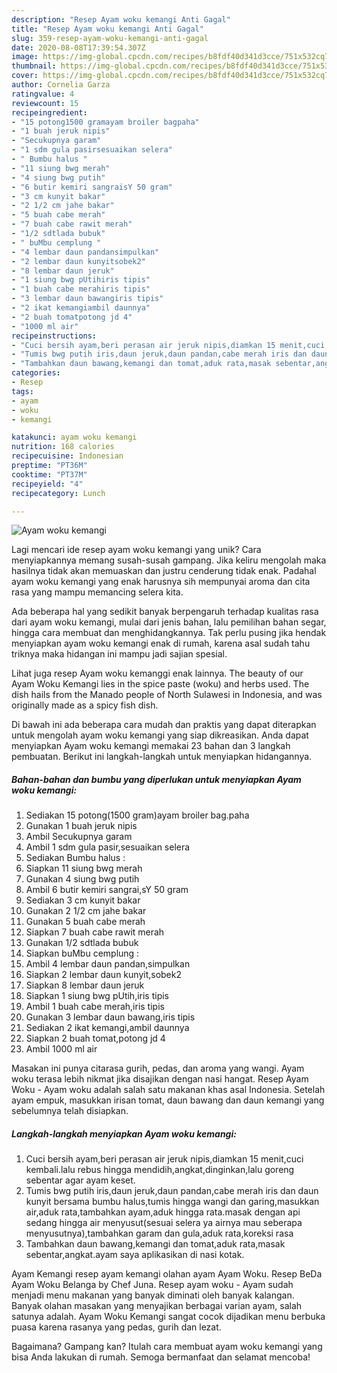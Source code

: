 ```yaml
---
description: "Resep Ayam woku kemangi Anti Gagal"
title: "Resep Ayam woku kemangi Anti Gagal"
slug: 359-resep-ayam-woku-kemangi-anti-gagal
date: 2020-08-08T17:39:54.307Z
image: https://img-global.cpcdn.com/recipes/b8fdf40d341d3cce/751x532cq70/ayam-woku-kemangi-foto-resep-utama.jpg
thumbnail: https://img-global.cpcdn.com/recipes/b8fdf40d341d3cce/751x532cq70/ayam-woku-kemangi-foto-resep-utama.jpg
cover: https://img-global.cpcdn.com/recipes/b8fdf40d341d3cce/751x532cq70/ayam-woku-kemangi-foto-resep-utama.jpg
author: Cornelia Garza
ratingvalue: 4
reviewcount: 15
recipeingredient:
- "15 potong1500 gramayam broiler bagpaha"
- "1 buah jeruk nipis"
- "Secukupnya garam"
- "1 sdm gula pasirsesuaikan selera"
- " Bumbu halus "
- "11 siung bwg merah"
- "4 siung bwg putih"
- "6 butir kemiri sangraisY 50 gram"
- "3 cm kunyit bakar"
- "2 1/2 cm jahe bakar"
- "5 buah cabe merah"
- "7 buah cabe rawit merah"
- "1/2 sdtlada bubuk"
- " buMbu cemplung "
- "4 lembar daun pandansimpulkan"
- "2 lembar daun kunyitsobek2"
- "8 lembar daun jeruk"
- "1 siung bwg pUtihiris tipis"
- "1 buah cabe merahiris tipis"
- "3 lembar daun bawangiris tipis"
- "2 ikat kemangiambil daunnya"
- "2 buah tomatpotong jd 4"
- "1000 ml air"
recipeinstructions:
- "Cuci bersih ayam,beri perasan air jeruk nipis,diamkan 15 menit,cuci kembali.lalu rebus hingga mendidih,angkat,dinginkan,lalu goreng sebentar agar ayam keset."
- "Tumis bwg putih iris,daun jeruk,daun pandan,cabe merah iris dan daun kunyit bersama bumbu halus,tumis hingga wangi dan garing,masukkan air,aduk rata,tambahkan ayam,aduk hingga rata.masak dengan api sedang hingga air menyusut(sesuai selera ya airnya mau seberapa menyusutnya),tambahkan garam dan gula,aduk rata,koreksi rasa"
- "Tambahkan daun bawang,kemangi dan tomat,aduk rata,masak sebentar,angkat.ayam saya aplikasikan di nasi kotak."
categories:
- Resep
tags:
- ayam
- woku
- kemangi

katakunci: ayam woku kemangi 
nutrition: 168 calories
recipecuisine: Indonesian
preptime: "PT36M"
cooktime: "PT37M"
recipeyield: "4"
recipecategory: Lunch

---
```



![Ayam woku kemangi](https://img-global.cpcdn.com/recipes/b8fdf40d341d3cce/751x532cq70/ayam-woku-kemangi-foto-resep-utama.jpg)

Lagi mencari ide resep ayam woku kemangi yang unik? Cara menyiapkannya memang susah-susah gampang. Jika keliru mengolah maka hasilnya tidak akan memuaskan dan justru cenderung tidak enak. Padahal ayam woku kemangi yang enak harusnya sih mempunyai aroma dan cita rasa yang mampu memancing selera kita.

Ada beberapa hal yang sedikit banyak berpengaruh terhadap kualitas rasa dari ayam woku kemangi, mulai dari jenis bahan, lalu pemilihan bahan segar, hingga cara membuat dan menghidangkannya. Tak perlu pusing jika hendak menyiapkan ayam woku kemangi enak di rumah, karena asal sudah tahu triknya maka hidangan ini mampu jadi sajian spesial.

Lihat juga resep Ayam woku kemanggi enak lainnya. The beauty of our Ayam Woku Kemangi lies in the spice paste (woku) and herbs used. The dish hails from the Manado people of North Sulawesi in Indonesia, and was originally made as a spicy fish dish.


Di bawah ini ada beberapa cara mudah dan praktis yang dapat diterapkan untuk mengolah ayam woku kemangi yang siap dikreasikan. Anda dapat menyiapkan Ayam woku kemangi memakai 23 bahan dan 3 langkah pembuatan. Berikut ini langkah-langkah untuk menyiapkan hidangannya.

<!--inarticleads1-->

##### Bahan-bahan dan bumbu yang diperlukan untuk menyiapkan Ayam woku kemangi:

1. Sediakan 15 potong(1500 gram)ayam broiler bag.paha
1. Gunakan 1 buah jeruk nipis
1. Ambil Secukupnya garam
1. Ambil 1 sdm gula pasir,sesuaikan selera
1. Sediakan  Bumbu halus :
1. Siapkan 11 siung bwg merah
1. Gunakan 4 siung bwg putih
1. Ambil 6 butir kemiri sangrai,sY 50 gram
1. Sediakan 3 cm kunyit bakar
1. Gunakan 2 1/2 cm jahe bakar
1. Gunakan 5 buah cabe merah
1. Siapkan 7 buah cabe rawit merah
1. Gunakan 1/2 sdtlada bubuk
1. Siapkan  buMbu cemplung :
1. Ambil 4 lembar daun pandan,simpulkan
1. Siapkan 2 lembar daun kunyit,sobek2
1. Siapkan 8 lembar daun jeruk
1. Siapkan 1 siung bwg pUtih,iris tipis
1. Ambil 1 buah cabe merah,iris tipis
1. Gunakan 3 lembar daun bawang,iris tipis
1. Sediakan 2 ikat kemangi,ambil daunnya
1. Siapkan 2 buah tomat,potong jd 4
1. Ambil 1000 ml air


Masakan ini punya citarasa gurih, pedas, dan aroma yang wangi. Ayam woku terasa lebih nikmat jika disajikan dengan nasi hangat. Resep Ayam Woku - Ayam woku adalah salah satu makanan khas asal Indonesia. Setelah ayam empuk, masukkan irisan tomat, daun bawang dan daun kemangi yang sebelumnya telah disiapkan. 

<!--inarticleads2-->

##### Langkah-langkah menyiapkan Ayam woku kemangi:

1. Cuci bersih ayam,beri perasan air jeruk nipis,diamkan 15 menit,cuci kembali.lalu rebus hingga mendidih,angkat,dinginkan,lalu goreng sebentar agar ayam keset.
1. Tumis bwg putih iris,daun jeruk,daun pandan,cabe merah iris dan daun kunyit bersama bumbu halus,tumis hingga wangi dan garing,masukkan air,aduk rata,tambahkan ayam,aduk hingga rata.masak dengan api sedang hingga air menyusut(sesuai selera ya airnya mau seberapa menyusutnya),tambahkan garam dan gula,aduk rata,koreksi rasa
1. Tambahkan daun bawang,kemangi dan tomat,aduk rata,masak sebentar,angkat.ayam saya aplikasikan di nasi kotak.


Ayam Kemangi resep ayam kemangi olahan ayam Ayam Woku. Resep BeDa Ayam Woku Belanga by Chef Juna. Resep ayam woku - Ayam sudah menjadi menu makanan yang banyak diminati oleh banyak kalangan. Banyak olahan masakan yang menyajikan berbagai varian ayam, salah satunya adalah. Ayam Woku Kemangi sangat cocok dijadikan menu berbuka puasa karena rasanya yang pedas, gurih dan lezat. 

Bagaimana? Gampang kan? Itulah cara membuat ayam woku kemangi yang bisa Anda lakukan di rumah. Semoga bermanfaat dan selamat mencoba!
